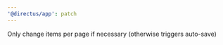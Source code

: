 ```yaml
---
'@directus/app': patch
---
```


Only change items per page if necessary (otherwise triggers auto-save)
